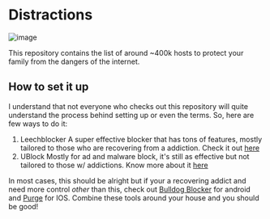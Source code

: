 # Distractions
![image](https://media.tenor.com/wlLnO02mF9gAAAAd/distracted-distraction.gif)

This repository contains the list of around ~400k hosts to protect your family from the dangers of the internet.

## How to set it up
I understand that not everyone who checks out this repository will quite understand the process behind setting up or even the terms. So, here are few ways to do it:

1. Leechblocker
   A super effective blocker that has tons of features, mostly tailored to those who are recovering from a addiction. Check it out [here](https://www.proginosko.com/leechblock/)
2. UBlock
   Mostly for ad and malware block, it's still as effective but not tailored to those w/ addictions. Know more about it [here](https://ublockorigin.com/)

In most cases, this should be alright but if your a recovering addict and need more control *other* than this, check out [Bulldog Blocker](https://www.bulldog-blocker.com/) for android and [Purge](https://apps.apple.com/us/app/purge-porn-blocker-safe-dns/id303399377) for IOS. Combine these tools around your house and you should be good!

